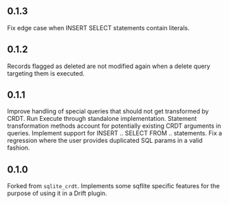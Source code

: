 ## 0.1.3
Fix edge case when INSERT SELECT statements contain literals.

## 0.1.2
Records flagged as deleted are not modified again when a delete query targeting them is executed.

## 0.1.1
Improve handling of special queries that should not get transformed by CRDT.
Run Execute through standalone implementation.
Statement transformation methods account for potentially existing CRDT arguments in queries.
Implement support for INSERT .. SELECT FROM .. statements.
Fix a regression where the user provides duplicated SQL params in a valid fashion.

## 0.1.0

Forked from `sqlite_crdt`. Implements some sqflite specific features for the purpose of using it in a Drift plugin.

